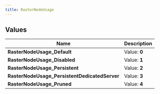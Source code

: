 ```yaml
---
title: RasterNodeUsage
---
```


## Values

| Name | Description |
| ---- | ----------- |
| **RasterNodeUsage\_Default** | Value: **0** |
| **RasterNodeUsage\_Disabled** | Value: **1** |
| **RasterNodeUsage\_Persistent** | Value: **2** |
| **RasterNodeUsage\_PersistentDedicatedServer** | Value: **3** |
| **RasterNodeUsage\_Pruned** | Value: **4** |

